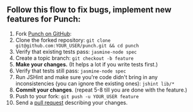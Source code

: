 ## Follow this flow to fix bugs, implement new features for Punch:

1. Fork [Punch on GitHub](http://github.com/laktek/punch):
2. Clone the forked repository:
    `git clone git@github.com:YOUR_USER/punch.git && cd punch`
3. Verify that existing tests pass:
    `jasmine-node spec`
4. Create a topic branch:
    `git checkout -b feature`
5. **Make your changes.** (It helps a lot if you write tests first.)
6. Verify that tests still pass:
    `jasmine-node spec`
7. Run JSHint and make sure you're code didn't bring in any inconsistencies (you can ignore the existing ones):
		`jshint lib/*`
8. **Commit your changes**. (repeat 5-8 till you are done with the feature.)
9. Push to your fork:
    `git push -u YOUR_USER feature`
10. Send a [pull request](https://github.com/laktek/punch/pulls) describing your changes. 
